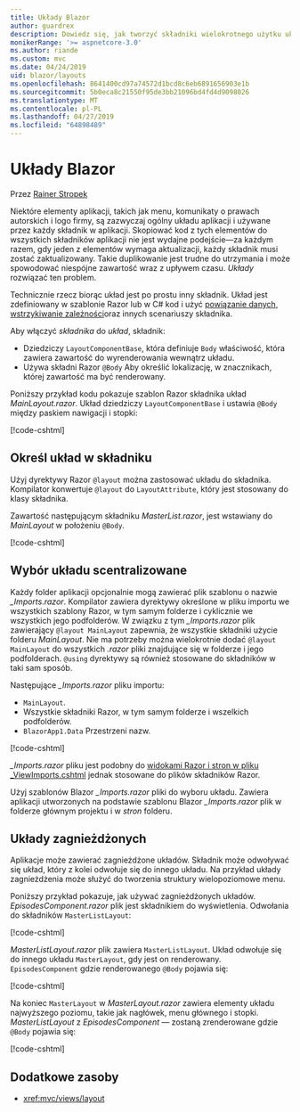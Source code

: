 ```yaml
---
title: Układy Blazor
author: guardrex
description: Dowiedz się, jak tworzyć składniki wielokrotnego użytku układu dla Blazor aplikacji.
monikerRange: '>= aspnetcore-3.0'
ms.author: riande
ms.custom: mvc
ms.date: 04/24/2019
uid: blazor/layouts
ms.openlocfilehash: 8641400cd97a74572d1bcd8c6eb6891656903e1b
ms.sourcegitcommit: 5b0eca8c21550f95de3bb21096bd4fd4d9098026
ms.translationtype: MT
ms.contentlocale: pl-PL
ms.lasthandoff: 04/27/2019
ms.locfileid: "64898489"
---
```

# <a name="blazor-layouts"></a>Układy Blazor

Przez [Rainer Stropek](https://www.timecockpit.com)

Niektóre elementy aplikacji, takich jak menu, komunikaty o prawach autorskich i logo firmy, są zazwyczaj ogólny układu aplikacji i używane przez każdy składnik w aplikacji. Skopiować kod z tych elementów do wszystkich składników aplikacji nie jest wydajne podejście&mdash;za każdym razem, gdy jeden z elementów wymaga aktualizacji, każdy składnik musi zostać zaktualizowany. Takie duplikowanie jest trudne do utrzymania i może spowodować niespójne zawartość wraz z upływem czasu. *Układy* rozwiązać ten problem.

Technicznie rzecz biorąc układ jest po prostu inny składnik. Układ jest zdefiniowany w szablonie Razor lub w C# kod i użyć [powiązanie danych](xref:blazor/components#data-binding), [wstrzykiwanie zależności](xref:blazor/dependency-injection)oraz innych scenariuszy składnika.

Aby włączyć *składnika* do *układ*, składnik:

* Dziedziczy `LayoutComponentBase`, która definiuje `Body` właściwość, która zawiera zawartość do wyrenderowania wewnątrz układu.
* Używa składni Razor `@Body` Aby określić lokalizację, w znacznikach, której zawartość ma być renderowany.

Poniższy przykład kodu pokazuje szablon Razor składnika układ *MainLayout.razor*. Układ dziedziczy `LayoutComponentBase` i ustawia `@Body` między paskiem nawigacji i stopki:

[!code-cshtml[](layouts/sample_snapshot/3.x/MainLayout.razor?highlight=1,13)]

## <a name="specify-a-layout-in-a-component"></a>Określ układ w składniku

Użyj dyrektywy Razor `@layout` można zastosować układu do składnika. Kompilator konwertuje `@layout` do `LayoutAttribute`, który jest stosowany do klasy składnika.

Zawartość następującym składniku *MasterList.razor*, jest wstawiany do *MainLayout* w położeniu `@Body`.

[!code-cshtml[](layouts/sample_snapshot/3.x/MasterList.razor?highlight=1)]

## <a name="centralized-layout-selection"></a>Wybór układu scentralizowane

Każdy folder aplikacji opcjonalnie mogą zawierać plik szablonu o nazwie *_Imports.razor*. Kompilator zawiera dyrektywy określone w pliku importu we wszystkich szablony Razor, w tym samym folderze i cyklicznie we wszystkich jego podfolderów. W związku z tym *_Imports.razor* plik zawierający `@layout MainLayout` zapewnia, że wszystkie składniki użycie folderu *MainLayout*. Nie ma potrzeby można wielokrotnie dodać `@layout MainLayout` do wszystkich *.razor* pliki znajdujące się w folderze i jego podfolderach. `@using` dyrektywy są również stosowane do składników w taki sam sposób.

Następujące *_Imports.razor* pliku importu:

* `MainLayout`.
* Wszystkie składniki Razor, w tym samym folderze i wszelkich podfolderów.
* `BlazorApp1.Data` Przestrzeni nazw.
 
[!code-cshtml[](layouts/sample_snapshot/3.x/_Imports.razor)]

*_Imports.razor* pliku jest podobny do [widokami Razor i stron w pliku _ViewImports.cshtml](xref:mvc/views/layout#importing-shared-directives) jednak stosowane do plików składników Razor.

Użyj szablonów Blazor *_Imports.razor* pliki do wyboru układu. Zawiera aplikacji utworzonych na podstawie szablonu Blazor *_Imports.razor* plik w folderze głównym projektu i w *stron* folderu.

## <a name="nested-layouts"></a>Układy zagnieżdżonych

Aplikacje może zawierać zagnieżdżone układów. Składnik może odwoływać się układ, który z kolei odwołuje się do innego układu. Na przykład układy zagnieżdżenia może służyć do tworzenia struktury wielopoziomowe menu.

Poniższy przykład pokazuje, jak używać zagnieżdżonych układów. *EpisodesComponent.razor* plik jest składnikiem do wyświetlenia. Odwołania do składników `MasterListLayout`:

[!code-cshtml[](layouts/sample_snapshot/3.x/EpisodesComponent.razor?highlight=1)]

*MasterListLayout.razor* plik zawiera `MasterListLayout`. Układ odwołuje się do innego układu `MasterLayout`, gdy jest on renderowany. `EpisodesComponent` gdzie renderowanego `@Body` pojawia się:

[!code-cshtml[](layouts/sample_snapshot/3.x/MasterListLayout.razor?highlight=1,9)]

Na koniec `MasterLayout` w *MasterLayout.razor* zawiera elementy układu najwyższego poziomu, takie jak nagłówek, menu głównego i stopki. *MasterListLayout* z *EpisodesComponent* — zostaną zrenderowane gdzie `@Body` pojawia się:

[!code-cshtml[](layouts/sample_snapshot/3.x/MasterLayout.razor?highlight=6)]

## <a name="additional-resources"></a>Dodatkowe zasoby

* <xref:mvc/views/layout>
